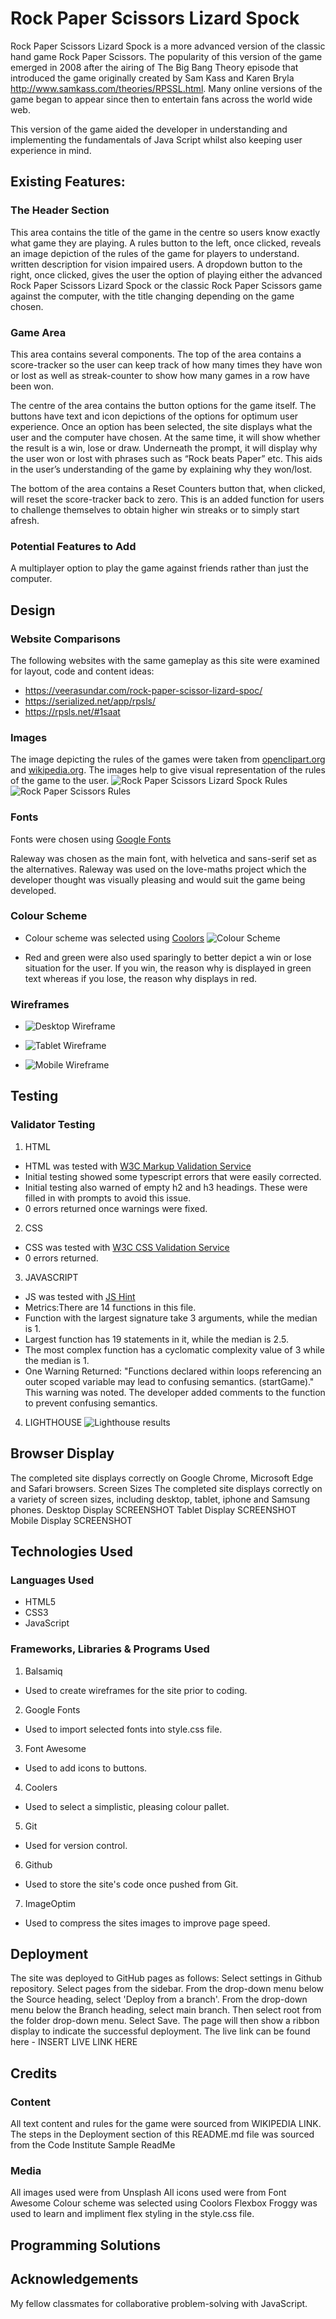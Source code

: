 # Rock Paper Scissors Lizard Spock
Rock Paper Scissors Lizard Spock is a more advanced version of the classic hand game Rock Paper Scissors. The popularity of this version of the game emerged in 2008 after the airing of The Big Bang Theory episode that introduced the game originally created by Sam Kass and Karen Bryla http://www.samkass.com/theories/RPSSL.html. Many online versions of the game began to appear since then to entertain fans across the world wide web.

This version of the game aided the developer in understanding and implementing the fundamentals of Java Script whilst also keeping user experience in mind.

## Existing Features:

### The Header Section
This area contains the title of the game in the centre so users know exactly what game they are playing. A rules button to the left, once clicked, reveals an image depiction of the rules of the game for players to understand. written description for vision impaired users.
A dropdown button to the right, once clicked, gives the user the option of playing either the advanced Rock Paper Scissors Lizard Spock or the classic Rock Paper Scissors game against the computer, with the title changing depending on the game chosen.

### Game Area
This area contains several components.
The top of the area contains a score-tracker so the user can keep track of how many times they have won or lost as well as streak-counter to show how many games in a row have been won. 

The centre of the area contains the button options for the game itself. The buttons have text and icon depictions of the options for optimum user experience. 
Once an option has been selected, the site displays what the user and the computer have chosen. At the same time, it will show whether the result is a win, lose or draw. Underneath the prompt, it will display why the user won or lost with phrases such as “Rock beats Paper” etc. This aids in the user’s understanding of the game by explaining why they won/lost.

The bottom of the area contains a Reset Counters button that, when clicked, will reset the score-tracker back to zero. This is an added function for users to challenge themselves to obtain higher win streaks or to simply start afresh. 

### Potential Features to Add

A multiplayer option to play the game against friends rather than just the computer. 

## Design

### Website Comparisons

The following websites with the same gameplay as this site were examined for layout, code and content ideas:
- https://veerasundar.com/rock-paper-scissor-lizard-spoc/
- https://serialized.net/app/rpsls/
- https://rpsls.net/#1saat


### Images
The image depicting the rules of the games were taken from [openclipart.org](https://openclipart.org/detail/325665/rock-paper-scissors-lizard-spock) and [wikipedia.org](https://en.wikipedia.org/wiki/Rock_paper_scissors). The images help to give visual representation of the rules of the game to the user.
![Rock Paper Scissors Lizard Spock Rules](assets/images/readme.md-images/rock-paper-scissors-lizard-spock-rules.png) ![Rock Paper Scissors Rules](assets/images/readme.md-images/rock-paper-scissors-rules.svg.png)

### Fonts

Fonts were chosen using [Google Fonts](https://fonts.google.com/)

Raleway was chosen as the main font, with helvetica and sans-serif set as the alternatives. Raleway was used on the love-maths project which the developer thought was visually pleasing and would suit the game being developed.


### Colour Scheme

- Colour scheme was selected using [Coolors](https://coolors.co/)
![Colour Scheme](assets/images/readme.md-images/colour-scheme.png)

- Red and green were also used sparingly to better depict a win or lose situation for the user. If you win, the reason why is displayed in green text whereas if you lose, the reason why displays in red.

### Wireframes

- ![Desktop Wireframe](assets/images/readme.md-images/desktop-wireframe.png)

- ![Tablet Wireframe](assets/images/readme.md-images/tablet-wireframe.png)

- ![Mobile Wireframe](assets/images/readme.md-images/mobile-wireframe.png)


## Testing

### Validator Testing
1. HTML
- HTML was tested with [W3C Markup Validation Service](https://validator.w3.org/)
- Initial testing showed some typescript errors that were easily corrected.
- Initial testing also warned of empty h2 and h3 headings. These were filled in with prompts to avoid this issue.
- 0 errors returned once warnings were fixed.

2. CSS
- CSS was tested with [W3C CSS Validation Service](https://jigsaw.w3.org/css-validator/)
- 0 errors returned.

3. JAVASCRIPT
- JS was tested with [JS Hint](https://jshint.com/)
- Metrics:There are 14 functions in this file.
- Function with the largest signature take 3 arguments, while the median is 1.
- Largest function has 19 statements in it, while the median is 2.5.
- The most complex function has a cyclomatic complexity value of 3 while the median is 1.
- One Warning Returned:
"Functions declared within loops referencing an outer scoped variable may lead to confusing semantics. (startGame)." This warning was noted. The developer added comments to the function to prevent confusing semantics.

4. LIGHTHOUSE
![Lighthouse results](assets/images/readme.md-images/lighthouse-report-2.png)

## Browser Display
The completed site displays correctly on Google Chrome, Microsoft Edge and Safari browsers.
Screen Sizes
The completed site displays correctly on a variety of screen sizes, including desktop, tablet, iphone and Samsung phones.
Desktop Display SCREENSHOT
Tablet Display SCREENSHOT
Mobile Display SCREENSHOT

## Technologies Used

### Languages Used
- HTML5
- CSS3
- JavaScript

### Frameworks, Libraries & Programs Used
1. Balsamiq
- Used to create wireframes for the site prior to coding.
2. Google Fonts
- Used to import selected fonts into style.css file.
3. Font Awesome
- Used to add icons to buttons.
4. Coolers
- Used to select a simplistic, pleasing colour pallet.
5. Git
- Used for version control.
6. Github
- Used to store the site's code once pushed from Git.
7. ImageOptim
- Used to compress the sites images to improve page speed.

## Deployment
The site was deployed to GitHub pages as follows:
Select settings in Github repository.
Select pages from the sidebar.
From the drop-down menu below the Source heading, select 'Deploy from a branch'.
From the drop-down menu below the Branch heading, select main branch. Then select root from the folder drop-down menu.
Select Save.
The page will then show a ribbon display to indicate the successful deployment.
The live link can be found here - INSERT LIVE LINK HERE


## Credits

### Content
All text content and rules for the game were sourced from WIKIPEDIA LINK.
The steps in the Deployment section of this README.md file was sourced from the Code Institute Sample ReadMe

### Media
All images used were from Unsplash
All icons used were from Font Awesome
Colour scheme was selected using Coolors
Flexbox Froggy was used to learn and impliment flex styling in the style.css file.

## Programming Solutions

## Acknowledgements
My fellow classmates for collaborative problem-solving with JavaScript.






